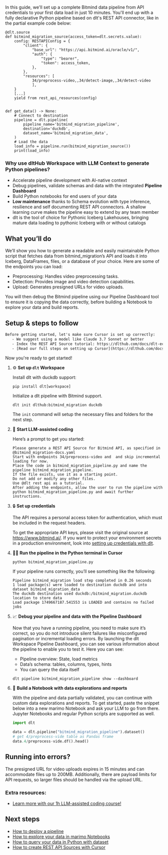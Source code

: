 In this guide, we'll set up a complete Bitmind data pipeline from API credentials to your first data load in just 10 minutes. You'll end up with a fully declarative Python pipeline based on dlt's REST API connector, like in the partial example code below:

```python-outcome
@dlt.source
def bitmind_migration_source(access_token=dlt.secrets.value):
    config: RESTAPIConfig = {
        "client": {
            "base_url": "https://api.bitmind.ai/oracle/v1/",
            "auth": {
                "type": "bearer",
                "token": access_token,
            },
        },
        "resources": [
            34/preprocess-video,,34/detect-image,,34/detect-video
            ],
    }
    [...]
    yield from rest_api_resources(config)


def get_data() -> None:
    # Connect to destination
    pipeline = dlt.pipeline(
        pipeline_name='bitmind_migration_pipeline',
        destination='duckdb',
        dataset_name='bitmind_migration_data', 
    )
    # Load the data
    load_info = pipeline.run(bitmind_migration_source())
    print(load_info) 
```

### Why use dltHub Workspace with LLM Context to generate Python pipelines?

- Accelerate pipeline development with AI-native context
- Debug pipelines, validate schemas and data with the integrated **Pipeline Dashboard**
- Build Python notebooks for end users of your data
- **Low maintenance** thanks to Schema evolution with type inference, resilience and self documenting REST API connectors. A shallow learning curve makes the pipeline easy to extend by any team member
- dlt is the tool of choice for Pythonic Iceberg Lakehouses, bringing mature data loading to pythonic Iceberg with or without catalogs

## What you’ll do

We’ll show you how to generate a readable and easily maintainable Python script that fetches data from bitmind_migration’s API and loads it into Iceberg, DataFrames, files, or a database of your choice. Here are some of the endpoints you can load:

- Preprocessing: Handles video preprocessing tasks.
- Detection: Provides image and video detection capabilities.
- Upload: Generates presigned URLs for video uploads.

You will then debug the Bitmind pipeline using our Pipeline Dashboard tool to ensure it is copying the data correctly, before building a Notebook to explore your data and build reports.

## Setup & steps to follow

```default
Before getting started, let's make sure Cursor is set up correctly:
   - We suggest using a model like Claude 3.7 Sonnet or better
   - Index the REST API Source tutorial: https://dlthub.com/docs/dlt-ecosystem/verified-sources/rest_api/ and add it to context as **@dlt rest api**
   - [Read our full steps on setting up Cursor](https://dlthub.com/docs/dlt-ecosystem/llm-tooling/cursor-restapi#23-configuring-cursor-with-documentation)
```

Now you're ready to get started!

1. ⚙️ **Set up `dlt` Workspace**
    
    Install dlt with duckdb support:
    ```shell
    pip install dlt[workspace]
    ```

    Initialize a dlt pipeline with Bitmind support.
    ```shell
    dlt init dlthub:bitmind_migration duckdb
    ```

    The `init` command will setup the necessary files and folders for the next step.
    
2. 🤠 **Start LLM-assisted coding**
    
    Here’s a prompt to get you started:
    
    ```prompt
    Please generate a REST API Source for Bitmind API, as specified in @bitmind_migration-docs.yaml 
    Start with endpoints 34/preprocess-video and  and skip incremental loading for now. 
    Place the code in bitmind_migration_pipeline.py and name the pipeline bitmind_migration_pipeline. 
    If the file exists, use it as a starting point. 
    Do not add or modify any other files. 
    Use @dlt rest api as a tutorial. 
    After adding the endpoints, allow the user to run the pipeline with python bitmind_migration_pipeline.py and await further instructions.
    ```

    
3. 🔒 **Set up credentials** 
    
    The API requires a personal access token for authentication, which must be included in the request headers.
    
    To get the appropriate API keys, please visit the original source at https://www.bitmind.ai/.
    If you want to protect your environment secrets in a production environment, look into [setting up credentials with dlt](https://dlthub.com/docs/walkthroughs/add_credentials).
    
4. 🏃‍♀️ **Run the pipeline in the Python terminal in Cursor**
    
    ```shell
    python bitmind_migration_pipeline.py
    ```
    
    If your pipeline runs correctly, you’ll see something like the following:
    
    ```shell
    Pipeline bitmind_migration load step completed in 0.26 seconds
    1 load package(s) were loaded to destination duckdb and into dataset bitmind_migration_data
    The duckdb destination used duckdb:/bitmind_migration.duckdb location to store data
    Load package 1749667187.541553 is LOADED and contains no failed jobs
    ```
    
5. 📈 **Debug your pipeline and data with the Pipeline Dashboard**

    Now that you have a running pipeline, you need to make sure it’s correct, so you do not introduce silent failures like misconfigured pagination or incremental loading errors. By launching the dlt Workspace Pipeline Dashboard, you can see various information about the pipeline to enable you to test it. Here you can see:
    - Pipeline overview: State, load metrics
    - Data’s schema: tables, columns, types, hints
    - You can query the data itself
    
    ```shell
    dlt pipeline bitmind_migration_pipeline show --dashboard
    ```
    
6. 🐍 **Build a Notebook with data explorations and reports**

    With the pipeline and data partially validated, you can continue with custom data explorations and reports. To get started, paste the snippet below into a new marimo Notebook and ask your LLM to go from there. Jupyter Notebooks and regular Python scripts are supported as well.

    
    ```python
    import dlt

   data = dlt.pipeline("bitmind_migration_pipeline").dataset()
   # get 4/preprocess-vide table as Pandas frame
   data.4/preprocess-vide.df().head()
    ```

## Running into errors?

The presigned URL for video uploads expires in 15 minutes and can accommodate files up to 200MB. Additionally, there are payload limits for API requests, so larger files should be handled via the upload URL.

### Extra resources:

- [Learn more with our 1h LLM-assisted coding course!](https://www.youtube.com/watch?v=GGid70rnJuM)

## Next steps

- [How to deploy a pipeline](https://dlthub.com/docs/walkthroughs/deploy-a-pipeline)
- [How to explore your data in marimo Notebooks](https://dlthub.com/docs/general-usage/dataset-access/marimo)
- [How to query your data in Python with dataset](https://dlthub.com/docs/general-usage/dataset-access/dataset)
- [How to create REST API Sources with Cursor](https://dlthub.com/docs/dlt-ecosystem/llm-tooling/cursor-restapi)